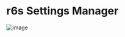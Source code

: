 # r6s Settings Manager

![image](https://github.com/Himabitoo/r6sSettingsManager/assets/94416199/ff025051-bd12-4db3-a6f1-4b519a5f027c)
